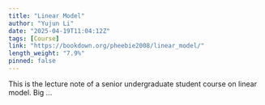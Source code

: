 ```yaml
---
title: "Linear Model"
author: "Yujun Li"
date: "2025-04-19T11:04:12Z"
tags: [Course]
link: "https://bookdown.org/pheebie2008/linear_model/"
length_weight: "7.9%"
pinned: false
---
```


This is the lecture note of a senior undergraduate student course on linear model. Big ...
